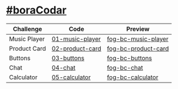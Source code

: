 # [#boraCodar](https://boracodar.dev)

| Challenge    | Code                                                                                | Preview                                                         |
| ------------ | ----------------------------------------------------------------------------------- | --------------------------------------------------------------- |
| Music Player | [01-music-player](https://github.com/felipeog/bora-codar/tree/main/01-music-player) | [fog-bc-music-player](https://fog-bc-music-player.netlify.app/) |
| Product Card | [02-product-card](https://github.com/felipeog/bora-codar/tree/main/02-product-card) | [fog-bc-product-card](https://fog-bc-product-card.netlify.app/) |
| Buttons      | [03-buttons](https://github.com/felipeog/bora-codar/tree/main/03-buttons)           | [fog-bc-buttons](https://fog-bc-buttons.netlify.app/)           |
| Chat         | [04-chat](https://github.com/felipeog/bora-codar/tree/main/04-chat)                 | [fog-bc-chat](https://fog-bc-chat.fly.dev/)                     |
| Calculator   | [05-calculator](https://github.com/felipeog/bora-codar/tree/main/05-calculator)     | [fog-bc-calculator](https://fog-bc-calculator.netlify.app/)     |
